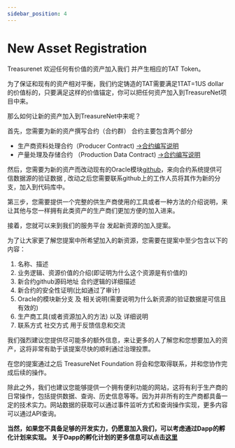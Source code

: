 ```yaml
---
sidebar_position: 4
---
```


# New Asset Registration

Treasurenet 欢迎任何有价值的资产加入我们 并产生相应的TAT Token。

为了保证和现有的资产相对平衡，我们约定铸造的TAT需要满足1TAT=1US dollar的价值标的，只要满足这样的价值锚定，你可以把任何资产加入到TreasureNet项目中来。

那么如何让新的资产加入到TreasureNet中来呢？

首先，您需要为新的资产撰写合约（合约群） 合约主要包含两个部分 
- 生产商资料处理合约（Producer Contract) [->合约编写说明](https://)
- 产量处理及存储合约 （Production Data Contract) [->合约编写说明](https://)

然后，您需要为新的资产而改动现有的Oracle模块[github](https://)，来向合约系统提供可信数据源的验证数据 , 改动之后您需要联系github上的工作人员将其作为新的分支，加入到代码库中。

第三步，您需要提供一个完整的供生产商使用的工具或者一种方法的介绍说明，来让其他与您一样拥有此类资产的生产商们更加方便的加入进来。

接着，您就可以来到我们的服务平台 发起新资源的加入提案。

为了让大家更了解您提案中所希望加入的新资源，您需要在提案中至少包含以下的内容：

1. 名称、描述
2. 业务逻辑、资源价值的介绍(即证明为什么这个资源是有价值的)
3. 新合约github源码地址 合约逻辑的详细描述
4. 新合约的安全性证明(比如通过了审计)
5. Oracle的模块新分支 及 相关说明(需要说明为什么新资源的验证数据是可信且有效的)
6. 生产商工具(或者资源加入的方法) 以及 详细说明
7. 联系方式 社交方式 用于反馈信息和交流

我们强烈建议您提供尽可能多的额外信息，来让更多的人了解您和您想要加入的资产，这将非常有助于该提案尽快的顺利通过治理投票。

在您的提案通过之后 TreasureNet Foundation 将会和您取得联系，并和您协作完成后续的操作。

除此之外，我们也建议您能够提供一个拥有便利功能的网站，这将有利于生产商的日常操作，包括提供数据、查询、历史信息等等。因为并非所有的生产商都具备一定的技术实力。网站数据的获取可以通过事件监听方式和查询操作实现，更多内容可以通过API查询。


**当然，如果您不具备足够的开发实力，仍愿意加入我们，可以考虑通过Dapp的孵化计划来实现。 关于Dapp的孵化计划的更多信息可以点击[这里](https://)**

